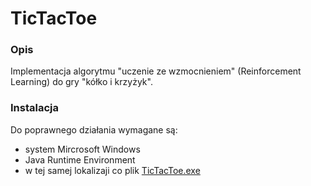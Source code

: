 # TicTacToe

### Opis
Implementacja algorytmu "uczenie ze wzmocnieniem" (Reinforcement Learning) do gry "kółko i krzyżyk".

### Instalacja
Do poprawnego działania wymagane są:
- system Mircrosoft Windows
- Java Runtime Environment
- w tej samej lokalizaji co plik [TicTacToe.exe](https://github.com/Rejman/TicTacToe/blob/master/TicTacToe.exe?raw=true)



